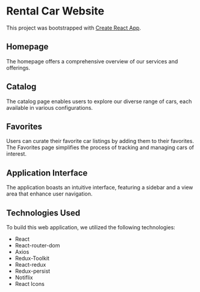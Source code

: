 # Rental Car Website

This project was bootstrapped with [Create React App](https://github.com/facebook/create-react-app).

## Homepage

The homepage offers a comprehensive overview of our services and offerings.

## Catalog

The catalog page enables users to explore our diverse range of cars, each available in various configurations.

## Favorites

Users can curate their favorite car listings by adding them to their favorites. The Favorites page simplifies the process of tracking and managing cars of interest.

## Application Interface

The application boasts an intuitive interface, featuring a sidebar and a view area that enhance user navigation.

## Technologies Used

To build this web application, we utilized the following technologies:
- React
- React-router-dom
- Axios
- Redux-Toolkit
- React-redux
- Redux-persist
- Notiflix
- React Icons
